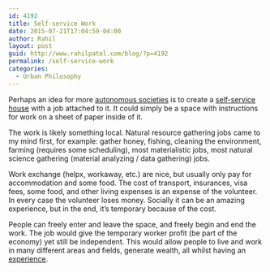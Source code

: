 ```yaml
---
id: 4192
title: Self-service Work
date: 2015-07-21T17:04:59-04:00
author: Rahil
layout: post
guid: http://www.rahilpatel.com/blog/?p=4192
permalink: /self-service-work
categories:
  - Urban Philosophy
---
```

Perhaps an idea for more [autonomous societies](http://www.rahilpatel.com/blog/autonomy-of-taiwan) is to create a [self-service house](http://www.rahilpatel.com/blog/self-service-housing) with a job attached to it. It could simply be a space with instructions for work on a sheet of paper inside of it.

The work is likely something local. Natural resource gathering jobs came to my mind first, for example: gather honey, fishing, cleaning the environment, farming (requires some scheduling), most materialistic jobs, most natural science gathering (material analyzing / data gathering) jobs.

Work exchange (helpx, workaway, etc.) are nice, but usually only pay for accommodation and some food. The cost of transport, insurances, visa fees, some food, and other living expenses is an expense of the volunteer. In every case the volunteer loses money. Socially it can be an amazing experience, but in the end, it&#8217;s temporary because of the cost.

People can freely enter and leave the space, and freely begin and end the work. The job would give the temporary worker profit (be part of the economy) yet still be independent. This would allow people to live and work in many different areas and fields, generate wealth, all whilst having an [experience](https://www.marxists.org/reference/subject/philosophy/works/us/an-experience.htm).